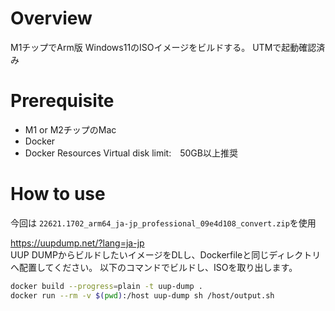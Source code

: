 
# Overview
M1チップでArm版 Windows11のISOイメージをビルドする。
UTMで起動確認済み


# Prerequisite
- M1 or M2チップのMac
- Docker
- Docker Resources Virtual disk limit:　50GB以上推奨



# How to use

今回は `22621.1702_arm64_ja-jp_professional_09e4d108_convert.zip`を使用

https://uupdump.net/?lang=ja-jp   
UUP DUMPからビルドしたいイメージをDLし、Dockerfileと同じディレクトリへ配置してください。
以下のコマンドでビルドし、ISOを取り出します。

```bash
docker build --progress=plain -t uup-dump .
docker run --rm -v $(pwd):/host uup-dump sh /host/output.sh
```